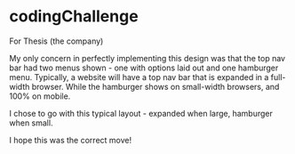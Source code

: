 # codingChallenge
For Thesis (the company)

My only concern in perfectly implementing this design was that the top nav bar had two menus shown - 
one with options laid out and one hamburger menu. Typically, a website will have a top nav bar that is 
expanded in a full-width browser. While the hamburger shows on small-width browsers, and 100% on mobile. 

I chose to go with this typical layout - expanded when large, hamburger when small. 

I hope this was the correct move!


